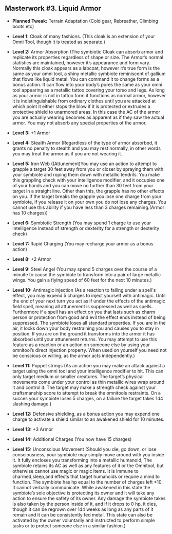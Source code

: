 ## Masterwork #3. Liquid Armor

-   **Planned Tweak:** Terrain Adaptation (Cold gear, Rebreather, Climbing boots etc)
   
-   **Level 1:** Cloak of many fashions. (This cloak is an extension of your Omni Tool, though it is treated as separate.)
    
-   **Level 2:** Armor Absorption (The symbiotic Cloak can absorb armor and replicate its properties regardless of shape or size. The Armor’s normal statistics are maintained, however it’s appearance and form vary. Normally this cloak appears as a labcoat, however it’s true form is the same as your omni tool, a shiny metallic symbiote reminiscent of gallium that flows like liquid metal. You can command it to change forms as a bonus action. It can flow into your body’s pores the same as your omni tool appearing as a metallic tattoo covering your torso and legs. As long as your armor is not in tattoo form it functions as normal armor, however it is indistinguishable from ordinary clothes until you are attacked at which point it either stops the blow if it is protected or extrudes a protective shield to unarmored areas. In this case the AC of the armor you are actually wearing becomes as apparent as if they saw the actual armor. You may not absorb any special properties of the armor. 
    
-   **Level 3:** +1 Armor
    
-   **Level 4:** Stealth Armor (Regardless of the type of armor absorbed, it grants no penalty to stealth and you may rest normally, in other words you may treat the armor as if you are not wearing it. 
    
-   **Level 5:** Iron Web ((Attunement)You may use an action to attempt to grapple a target 30 feet away from you or closer by spraying them with your symbiote and roping them down with metallic tendrils. You make this grappling check with your intelligence modifier, and it occupies one of your hands and you can move no further than 30  feet from your target in a straight line. Other than this, the grapple has no other effects on you. If the target breaks the grapple you lose one charge from your symbiote, if you release it on your own you do not lose any charges. You cannot use this ability if you have less than 3 charges remaining.(Armor has 10 charges))
    
-   **Level 6:** Symbiotic Strength (You may spend 1 charge to use your intelligence instead of strength or dexterity for a strength or dexterity check)
    
-   **Level 7:** Rapid Charging (You may recharge your armor as a bonus action)
    
-   **Level 8:** +2 Armor
    
-   **Level 9:** Steel Angel (You may spend 5 charges over the course of a minuite to cause the symbiote to transform into a pair of large metallic wings. You gain a flying speed of 60 feet for the next 10 minutes.)
    
-   **Level 10:** Antimagic injection (As a reaction to falling under a spell's effect, you may expend 5 charges to inject yourself with antimagic. Until the end of your next turn you act as if under the effects of the antimagic field spell, meaning all attunement is suppressed as well as spells. Furthermore if a spell has an effect on you that lasts such as charm person or protection from good and evil the effect ends instead of being suppressed. The symbiote loses all standard properties. If you are in the air, it locks down your body restraining you and causes you to stay in position. If you are on the ground it transforms into the armor it has absorbed until your attunement returns. You may attempt to use this feature as a reaction or an action on someone else by using your omnitool’s direct injection property. When used on yourself you need not be conscious or willing, as the armor acts independently.)
    
-   **Level 11:** Puppet strings (As an action you may make an attack against a target using the omni tool and your intelligence modifier to hit. This can only target medium or smaller creatures. The target’s physical movements come under your control as thin metallic wires wrap around it and control it. The target may make a strength check against your craftsmanship score to attempt to break the omnitools restraints. On a succes your symbiote loses 5 charges, on a failure the target takes 1d4 slashing damage.)
    
-   **Level 12:** Defensive shielding, as a bonus action you may expend one charge to activate a shield similar to an awakened shield for 10 minutes. 
    
-   **Level 13:** +3 Armor
    
-   **Level 14:** Additional Charges (You now have 15 charges)
    
-   **Level 15:** Unconscious Movement (Should you die, go down, or lose consciousness, your symbiote may simply move around with you inside it. It fully encloses you transforming into a metallic humanoid, The symbiote retains its AC as well as any features of it or the Omnitool, but otherwise cannot use magic or magic items. It is immune to charmed,sleep,and effects that target humanoids or require a mind to function. The symbiote has hp equal to the number of charges left *10. It cannot verbally communicate. While awakened in this state the symbiote’s sole objective is protecting its owner and it will take any action to ensure the safety of its owner. Any damage the symbiote takes is also taken by the person inside of it, and if it drops to 0 hp, it dies, though it can be regrown over 1d4 weeks as long as any parts of it remain and it can be consistently fed metal. This state can also be activated by the owner voluntarily and instructed to perform simple tasks or to protect someone else in a similar fashion.)